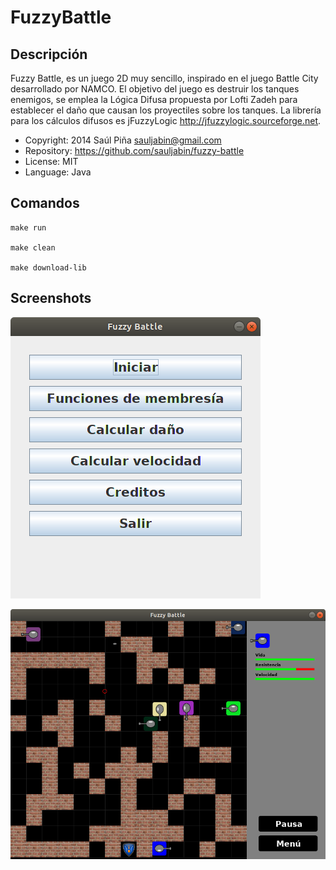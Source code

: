 FuzzyBattle
===========

Descripción
-----------
Fuzzy Battle, es un juego 2D muy sencillo, inspirado en el juego
Battle City desarrollado por NAMCO. El objetivo del juego es destruir
los tanques enemigos, se emplea la Lógica Difusa propuesta por Lofti Zadeh
para establecer el daño que causan los proyectiles sobre los tanques.
La librería para los cálculos difusos es jFuzzyLogic
http://jfuzzylogic.sourceforge.net.

- Copyright: 2014 Saúl Piña <sauljabin@gmail.com>
- Repository: https://github.com/sauljabin/fuzzy-battle
- License: MIT
- Language: Java

Comandos
--------

```
make run

make clean

make download-lib
```

Screenshots
------------
![](documents/screenshots/screenshot-1.png)

![](documents/screenshots/screenshot-2.png)
